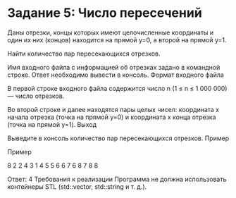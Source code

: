 # Задание 5: Число пересечений

Даны отрезки, концы которых имеют целочисленные координаты и один их них (концов) находится на прямой y=0, а второй на прямой y=1.

Найти количество пар пересекающихся отрезков.

Имя входного файла с информацией об отрезках задано в командной строке. Ответ необходимо вывести в консоль.
Формат входного файла

В первой строке входного файла содержится число n (1 ≤ n ≤ 1 000 000) — число отрезков.

Во второй строке и далее находятся пары целых чисел: координата x начала отрезка (точка на прямой y=0) и координата x конца отрезка (точка на прямой y=1).
Выход

Выведите в консоль количество пар пересекающихся отрезков.
Пример

Пример

8
2 2
4 3
1 4
5 5
6 6
7 6
8 7
8 8

Ответ: 4
Требования к реализации
Программа не должна использовать контейнеры STL (std::vector, std::string и т. д.).
